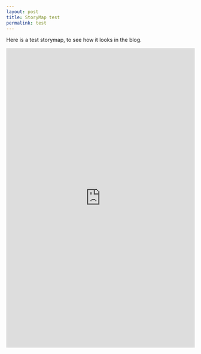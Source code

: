 ```yaml
---
layout: post
title: StoryMap test
permalink: test
---
```

Here is a test storymap, to see how it looks in the blog.

<iframe src="https://s3.amazonaws.com/uploads.knightlab.com/storymapjs/29c86068c23b0c32fcf4cf752367f068/test/index.html" frameborder="0" width="100%" height="800"></iframe>
